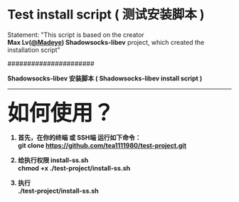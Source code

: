 # Test install script  ( 测试安装脚本 )

Statement: "This script is based on the creator<br>
<b>Max Lv(<a href='https://github.com/Madeye'>@Madeye</a>) Shadowsocks-libev</b> project, which created the installation script"
</br>

<i>######################</i><br>

<b>Shadowsocks-libev 安装脚本 ( Shadowsocks-libev install script )<br><hr size=1px>

<b><font size=14px>如何使用？</font></b>

1. 首先，在你的终端 或 SSH端 运行如下命令：<br>
git clone https://github.com/tea1111980/test-project.git

2. 给执行权限 install-ss.sh<br>
chmod +x ./test-project/install-ss.sh

3. 执行<br>
./test-project/install-ss.sh

</br>

